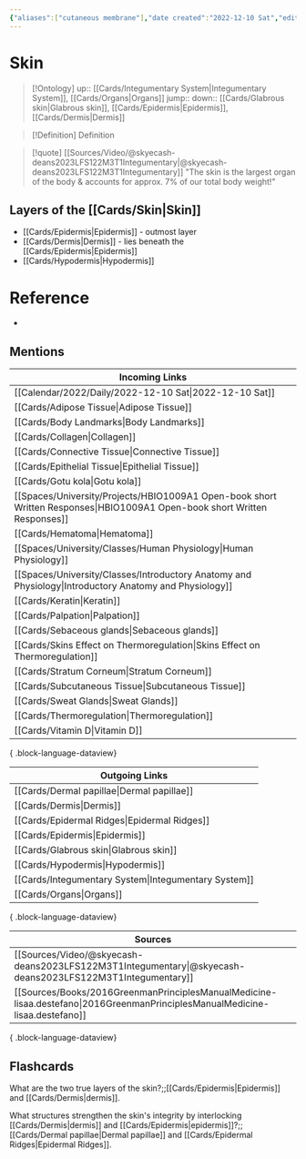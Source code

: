 ```yaml
---
{"aliases":["cutaneous membrane"],"date created":"2022-12-10 Sat","edited":"2023-04-06 Thu","tags":["Uni/LFS122","flashcards/LFS122"],"dg-publish":true,"permalink":"/cards/skin/","dgPassFrontmatter":true}
---
```


# Skin

> [!Ontology]
> up:: [[Cards/Integumentary System\|Integumentary System]], [[Cards/Organs\|Organs]]
> jump::
> down:: [[Cards/Glabrous skin\|Glabrous skin]], [[Cards/Epidermis\|Epidermis]], [[Cards/Dermis\|Dermis]]

> [!Definition] Definition

> [!quote] [[Sources/Video/@skyecash-deans2023LFS122M3T1Integumentary\|@skyecash-deans2023LFS122M3T1Integumentary]]
> "The skin is the largest organ of the body & accounts for approx. 7% of our total body weight!"

## Layers of the [[Cards/Skin\|Skin]]

- [[Cards/Epidermis\|Epidermis]] - outmost layer
- [[Cards/Dermis\|Dermis]] - lies beneath the [[Cards/Epidermis\|Epidermis]]
- [[Cards/Hypodermis\|Hypodermis]]

# Reference

- 

## Mentions

| Incoming Links                                                                                                               |
| ---------------------------------------------------------------------------------------------------------------------------- |
| [[Calendar/2022/Daily/2022-12-10 Sat\|2022-12-10 Sat]]                                                                    |
| [[Cards/Adipose Tissue\|Adipose Tissue]]                                                                                  |
| [[Cards/Body Landmarks\|Body Landmarks]]                                                                                  |
| [[Cards/Collagen\|Collagen]]                                                                                              |
| [[Cards/Connective Tissue\|Connective Tissue]]                                                                            |
| [[Cards/Epithelial Tissue\|Epithelial Tissue]]                                                                            |
| [[Cards/Gotu kola\|Gotu kola]]                                                                                            |
| [[Spaces/University/Projects/HBIO1009A1 Open-book short Written Responses\|HBIO1009A1 Open-book short Written Responses]] |
| [[Cards/Hematoma\|Hematoma]]                                                                                              |
| [[Spaces/University/Classes/Human Physiology\|Human Physiology]]                                                          |
| [[Spaces/University/Classes/Introductory Anatomy and Physiology\|Introductory Anatomy and Physiology]]                    |
| [[Cards/Keratin\|Keratin]]                                                                                                |
| [[Cards/Palpation\|Palpation]]                                                                                            |
| [[Cards/Sebaceous glands\|Sebaceous glands]]                                                                              |
| [[Cards/Skins Effect on Thermoregulation\|Skins Effect on Thermoregulation]]                                              |
| [[Cards/Stratum Corneum\|Stratum Corneum]]                                                                                |
| [[Cards/Subcutaneous Tissue\|Subcutaneous Tissue]]                                                                        |
| [[Cards/Sweat Glands\|Sweat Glands]]                                                                                      |
| [[Cards/Thermoregulation\|Thermoregulation]]                                                                              |
| [[Cards/Vitamin D\|Vitamin D]]                                                                                            |

{ .block-language-dataview}

| Outgoing Links                                          |
| ------------------------------------------------------- |
| [[Cards/Dermal papillae\|Dermal papillae]]           |
| [[Cards/Dermis\|Dermis]]                             |
| [[Cards/Epidermal Ridges\|Epidermal Ridges]]         |
| [[Cards/Epidermis\|Epidermis]]                       |
| [[Cards/Glabrous skin\|Glabrous skin]]               |
| [[Cards/Hypodermis\|Hypodermis]]                     |
| [[Cards/Integumentary System\|Integumentary System]] |
| [[Cards/Organs\|Organs]]                             |

{ .block-language-dataview}

| Sources                                                                                                                         |
| ------------------------------------------------------------------------------------------------------------------------------- |
| [[Sources/Video/@skyecash-deans2023LFS122M3T1Integumentary\|@skyecash-deans2023LFS122M3T1Integumentary]]                     |
| [[Sources/Books/2016GreenmanPrinciplesManualMedicine-lisaa.destefano\|2016GreenmanPrinciplesManualMedicine-lisaa.destefano]] |

{ .block-language-dataview}

## Flashcards

What are the two true layers of the skin?;;[[Cards/Epidermis\|Epidermis]] and [[Cards/Dermis\|dermis]].
<!--SR:!2023-12-10,96,270-->

What structures strengthen the skin's integrity by interlocking [[Cards/Dermis\|dermis]] and [[Cards/Epidermis\|epidermis]]?;;[[Cards/Dermal papillae\|Dermal papillae]] and [[Cards/Epidermal Ridges\|Epidermal Ridges]].
<!--SR:!2023-11-08,16,190-->